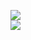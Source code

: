 [![](https://img.shields.io/badge/Made%20With-Github%20Spray-lightgrey.svg?style=for-the-badge&logo=github)](https://github.com/Annihil/github-spray#26243)  
[![](https://i.imgur.com/2DrTn0Z.gif)](https://github.com/Annihil/github-spray)